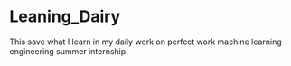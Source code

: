 # Leaning_Dairy
This save what I learn in my daily work on perfect work machine learning engineering summer internship.
